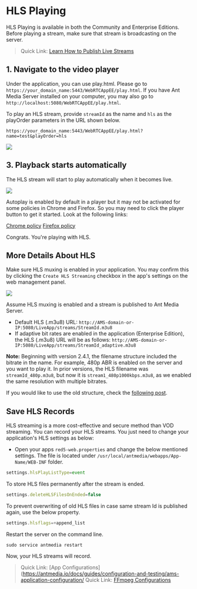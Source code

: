 # HLS Playing

HLS Playing is available in both the Community and Enterprise Editions. Before playing a stream, make sure that stream is broadcasting on the server.

> Quick Link: [Learn How to Publish Live Streams](https://antmedia.io/docs/category/publish-live-stream/)

## 1. Navigate to the video player  

Under the application, you can use play.html. Please go to ```https://your_domain_name:5443/WebRTCAppEE/play.html```. If you have Ant Media Server installed on your computer, you may also go to ```http://localhost:5080/WebRTCAppEE/play.html```.

To play an HLS stream, provide ```streamId``` as the name and ```hls``` as the playOrder parameters in the URL shown below. 
    
```https://your_domain_name:5443/WebRTCAppEE/play.html?name=test&playOrder=hls```
    
![](@site/static/img/playing-live-streams/hls-playing/hls-player.png)
    

## 3. Playback starts automatically

The HLS stream will start to play automatically when it becomes live.
    
![](@site/static/img/playing-live-streams/hls-playing/hls-started.png)

Autoplay is enabled by default in a player but it may not be activated for some policies in Chrome and Firefox. So you may need to click the player button to get it started. Look at the following links:

[Chrome policy](https://developers.google.com/web/updates/2017/09/autoplay-policy-changes) 
[Firefox policy](https://hacks.mozilla.org/2019/02/firefox-66-to-block-automatically-playing-audible-video-and-audio/)

Congrats. You're playing with HLS.

## More Details About HLS

Make sure HLS muxing is enabled in your application. You may confirm this by clicking the ```Create HLS Streaming``` checkbox in the app's settings on the web management panel.

![](@site/static/img/playing-live-streams/hls-playing/hls-enabled.png)

Assume HLS muxing is enabled and a stream is published to Ant Media Server.

* Default HLS (.m3u8) URL: 
```http://AMS-domain-or-IP:5080/LiveApp/streams/StreamId.m3u8```
*   If adaptive bit rates are enabled in the application (Enterprise Edition), the HLS (.m3u8) URL will be as follows: 
```http://AMS-domain-or-IP:5080/LiveApp/streams/StreamId_adaptive.m3u8```

**Note:** Beginning with version 2.4.1, the filename structure included the bitrate in the name. For example, 480p ABR is enabled on the server and you want to play it.
In prior versions, the HLS filename was ```streamId_480p.m3u8```, but now it is ```stream1_480p1000kbps.m3u8```, as we enabled the same resolution with multiple bitrates.

If you would like to use the old structure, check the [following post](https://github.com/orgs/ant-media/discussions/4984).

## Save HLS Records

HLS streaming is a more cost-effective and secure method than VOD streaming. You can record your HLS streams. You just need to change your application's HLS settings as below:

*   Open your apps ```red5-web.properties``` and change the below mentioned settings. The file is located under `/usr/local/antmedia/webapps/App-Name/WEB-INF` folder.
    
```js 
settings.hlsPlayListType=event
```
    
To store HLS files permanently after the stream is ended.

```js 
settings.deleteHLSFilesOnEnded=false
```
    
To prevent overwriting of old HLS files in case same stream Id is published again, use the below property.

```js 
settings.hlsflags=+append_list
```

Restart the server on the command line.
    
```shell
sudo service antmedia restart
```
    
Now, your HLS streams will record.
    

> Quick Link: [App Configurations](https://antmedia.io/docs/guides/configuration-and-testing/ams-application-configuration/ 
> Quick Link: [FFmpeg Configurations](https://ffmpeg.org/ffmpeg-formats.html#toc-Options-6)
